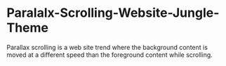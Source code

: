 # Paralalx-Scrolling-Website-Jungle-Theme
Parallax scrolling is a web site trend where the background content is moved at a different speed than the foreground content while scrolling. 
